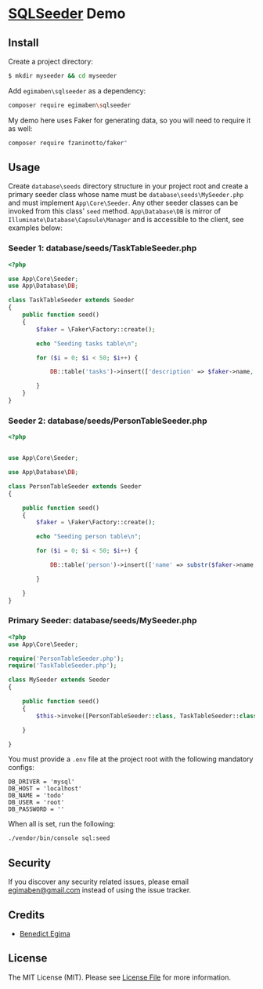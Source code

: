 # [SQLSeeder](https://github.com/egimaben/sqlseeder) Demo

## Install

Create a project directory:
``` bash
$ mkdir myseeder && cd myseeder
```
Add `egimaben\sqlseeder` as a dependency:

``` bash
composer require egimaben\sqlseeder
```
My demo here uses Faker for generating data, so you will need to require it as well:
``` bash
composer require fzaninotto/faker"
```
## Usage

Create `database\seeds` directory structure in your project root and create a primary seeder class whose name must be `database\seeds\MySeeder.php` and must implement `App\Core\Seeder`. Any other seeder classes can be invoked from this class' `seed` method. `App\Database\DB` is mirror of `Illuminate\Database\Capsule\Manager` and is accessible to the client, see examples below:
### Seeder 1: database/seeds/TaskTableSeeder.php

``` php
<?php

use App\Core\Seeder;
use App\Database\DB;

class TaskTableSeeder extends Seeder
{
    public function seed()
    {
        $faker = \Faker\Factory::create();

        echo "Seeding tasks table\n";

        for ($i = 0; $i < 50; $i++) {

            DB::table('tasks')->insert(['description' => $faker->name, 'done' => 0]);

        }
    }
}
```
### Seeder 2: database/seeds/PersonTableSeeder.php

``` php
<?php


use App\Core\Seeder;

use App\Database\DB;

class PersonTableSeeder extends Seeder
{

    public function seed()
    {
        $faker = \Faker\Factory::create();

        echo "Seeding person table\n";

        for ($i = 0; $i < 50; $i++) {

            DB::table('person')->insert(['name' => substr($faker->name, 0, 20), 'age' => $i]);

        }

    }
}
```

### Primary Seeder: database/seeds/MySeeder.php

``` php
<?php
use App\Core\Seeder;

require('PersonTableSeeder.php');
require('TaskTableSeeder.php');

class MySeeder extends Seeder
{

    public function seed()
    {
        $this->invoke([PersonTableSeeder::class, TaskTableSeeder::class]);

    }

}
```
You must provide a `.env` file at the project root with the following mandatory configs:
``` props
DB_DRIVER = 'mysql'
DB_HOST = 'localhost'
DB_NAME = 'todo'
DB_USER = 'root'
DB_PASSWORD = ''

```
When all is set, run the following:

``` bash
./vendor/bin/console sql:seed
```

## Security

If you discover any security related issues, please email egimaben@gmail.com instead of using the issue tracker.

## Credits

- [Benedict Egima][link-author]

## License

The MIT License (MIT). Please see [License File](LICENSE.md) for more information.

[link-author]: https://github.com/egimaben

